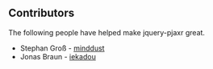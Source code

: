 Contributors
------------

The following people have helped make jquery-pjaxr great.

* Stephan Groß - [minddust](https://github.com/minddust)
* Jonas Braun - [iekadou](https://github.com/iekadou)
